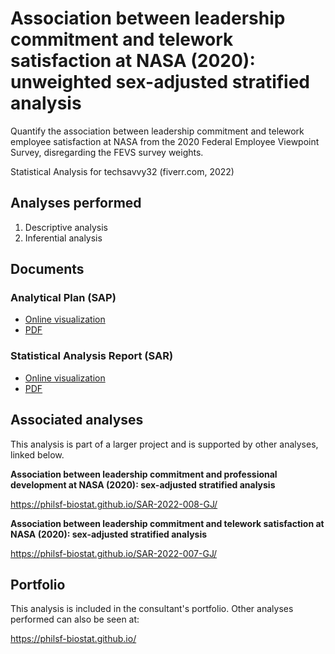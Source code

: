 # Association between leadership commitment and telework satisfaction at NASA (2020): unweighted sex-adjusted stratified analysis

Quantify the association between leadership commitment and
telework employee satisfaction
at NASA from the 2020 Federal Employee Viewpoint Survey, disregarding the FEVS survey weights.

Statistical Analysis for techsavvy32 (fiverr.com, 2022)

## Analyses performed

1. Descriptive analysis
1. Inferential analysis

## Documents

### Analytical Plan (SAP)

<!-- - [Online visualization][sapviz-v02] -->
<!-- - [PDF][sappdf-v02] -->

- [Online visualization][sapviz-v01]
- [PDF][sappdf-v01]

### Statistical Analysis Report (SAR)

<!-- - [Online visualization][reportviz-v02] -->
<!-- - [PDF][pdf-v02] -->

- [Online visualization][reportviz-v01]
- [PDF][pdf-v01]

## Associated analyses

This analysis is part of a larger project and is supported by other analyses, linked below.

**Association between leadership commitment and professional development at NASA (2020): sex-adjusted stratified analysis**

<https://philsf-biostat.github.io/SAR-2022-008-GJ/>

**Association between leadership commitment and telework satisfaction at NASA (2020): sex-adjusted stratified analysis**

<https://philsf-biostat.github.io/SAR-2022-007-GJ/>

## Portfolio

This analysis is included in the consultant's portfolio.
Other analyses performed can also be seen at:

<https://philsf-biostat.github.io/>

<!-- --- -->

[sapviz-v01]: report/SAP-2022-010-GJ-v01.md
[sapviz-v02]: report/SAP-2022-010-GJ-v02.md
[sappdf-v01]: https://docs.google.com/viewer?url=https://github.com/philsf-biostat/SAR-2022-010-GJ/raw/main/report/SAP-2022-010-GJ-v01.pdf
[sappdf-v02]: https://docs.google.com/viewer?url=https://github.com/philsf-biostat/SAR-2022-010-GJ/raw/main/report/SAP-2022-010-GJ-v02.pdf

[reportviz-v01]: report/SAR-2022-010-GJ-v01.md
[reportviz-v02]: report/SAR-2022-010-GJ-v02.md
[pdf-v01]: https://docs.google.com/viewer?url=https://github.com/philsf-biostat/SAR-2022-010-GJ/raw/main/report/SAR-2022-010-GJ-v01.pdf
[pdf-v02]: https://docs.google.com/viewer?url=https://github.com/philsf-biostat/SAR-2022-010-GJ/raw/main/report/SAR-2022-010-GJ-v02.pdf
